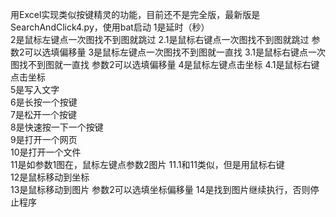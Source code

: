 用Excel实现类似按键精灵的功能，目前还不是完全版，最新版是SearchAndClick4.py，使用bat启动
1是延时（秒）		
2是鼠标左键点一次图找不到图就跳过	2.1是鼠标右键点一次图找不到图就跳过	参数2可以选填偏移量
3是鼠标左键点一次图找不到图就一直找	3.1是鼠标右键点一次图找不到图就一直找	参数2可以选填偏移量
4是鼠标左键点击坐标	4.1是鼠标右键点击坐标	
5是写入文字		
6是长按一个按键		
7是松开一个按键		
8是快速按一下一个按键		
9是打开一个网页		
10是打开一个文件		
11是如参数1图在，鼠标左键点参数2图片	11.1和11类似，但是用鼠标右键	
12是鼠标移动到坐标	
13是鼠标移动到图片	参数2可以选填坐标偏移量
14是找到图片继续执行，否则停止程序	
